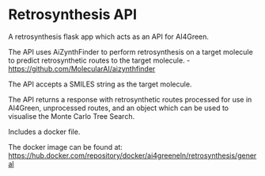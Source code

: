 # Retrosynthesis API
A retrosynthesis flask app which acts as an API for AI4Green.

The API uses AiZynthFinder to perform retrosynthesis on a target molecule to predict retrosynthetic routes to the target molecule. - https://github.com/MolecularAI/aizynthfinder

The API accepts a SMILES string as the target molecule.

The API returns a response with retrosynthetic routes processed for use in AI4Green, unprocessed routes, and an object which can be used to visualise the Monte Carlo Tree Search.

Includes a docker file.

The docker image can be found at: https://hub.docker.com/repository/docker/ai4greeneln/retrosynthesis/general
